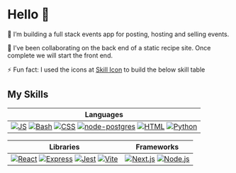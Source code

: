 # Hello 👋

🔭 I’m building a full stack events app for posting, hosting and selling events.

👯 I’ve been collaborating on the back end of a static recipe site. Once complete we will start the front end.

⚡ Fun fact: I used the icons at [Skill Icon](https://skillicons.dev/) to build the below skill table

## My Skills

| **Languages** |
|---------------|
| [![JS](https://skillicons.dev/icons?i=js)](https://www.javascript.com/) [![Bash](https://skillicons.dev/icons?i=bash)](https://en.wikipedia.org/wiki/Bash_(Unix_shell))  [![CSS](https://skillicons.dev/icons?i=css)](https://www.w3.org/Style/CSS/) [![node-postgres](https://skillicons.dev/icons?i=postgres)](https://node-postgres.com/) [![HTML](https://skillicons.dev/icons?i=html)](https://html.com/) [![Python](https://skillicons.dev/icons?i=py)](https://www.python.org/)| 

| **Libraries** | **Frameworks** |
|---------------|----------------|
| [![React](https://skillicons.dev/icons?i=react)](https://react.dev/) [![Express](https://skillicons.dev/icons?i=express)](https://expressjs.com/) [![Jest](https://skillicons.dev/icons?i=jest)](https://jestjs.io/) [![Vite](https://skillicons.dev/icons?i=vite)](https://vite.dev/) | [![Next.js](https://skillicons.dev/icons?i=nextjs)](https://nextjs.org/) [![Node.js](https://skillicons.dev/icons?i=nodejs)](https://nodejs.org/en) |

<!-- | **Tools/ Software** |
|-------------------------|
| [![Figma](https://skillicons.dev/icons?i=figma)](https://www.figma.com/) [![Supabase](https://skillicons.dev/icons?i=supabase)](https://supabase.com/) [![git](https://skillicons.dev/icons?i=git)](https://git-scm.com/) [![VSCode](https://skillicons.dev/icons?i=vscode)](https://code.visualstudio.com/) [![Ubuntu](https://skillicons.dev/icons?i=ubuntu)](https://ubuntu.com/)| -->


<!--
**BlurryQ/BlurryQ** is a ✨ _special_ ✨ repository because its `README.md` (this file) appears on your GitHub profile.

Here are some ideas to get you started:

- 🔭 I’m building a ...
- 🌱 I'm learning ...
- 🤔 I’m looking for help with ...
- 💬 Ask me about ...
- 😄 Pronouns: ...
- 📫 How to reach me: ...
- 👯 I’ve been collaborating on...
-->
